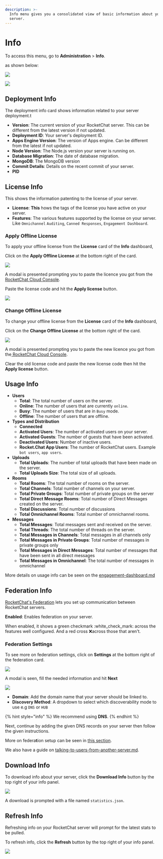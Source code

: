 ```yaml
---
description: >-
  Info menu gives you a consolidated view of basic information about your
  server.
---
```


# Info

To access this menu, go to **Administration** > **Info**.

as shown below:

![](<../../../.gitbook/assets/2021-11-20\_23-29-48 (1).png>)

![](<../../../.gitbook/assets/image (662) (1).png>)

## Deployment Info

The deployment info card shows information related to your server deployment.t

* **Version**: The current version of your RocketChat server. This can be different from the latest version if not updated.
* **Deployment ID**: Your server's deployment ID.
* **Apps Engine Version**: The version of Apps engine. Can be different from the latest if not updated.
* **Node Version**: The Node.js version your server is running on.
* **Database Migration**: The date of database migration.
* **MongoDB**: The MongoDB version
* **Commit Details**: Details on the recent commit of your server.
* **PID**

## License Info

This shows the information patenting to the license of your server.

* **License**: **This** hows the tags of the license you have active on your server.
* **Features**: The various features supported by the license on your server. Like `Omnichannel` `Auditing`, `Canned Responses`, `Engagement Dashboard`.

### Apply Offline License

To apply your offline license from the **License** card of the **Info** dashboard,

Click on the **Apply Offline License** at the bottom right of the card.

![](<../../../.gitbook/assets/image (663) (1) (1).png>)

A modal is presented prompting you to paste the licence you got from the[ RocketChat Cloud Console](https://cloud.rocket.chat/home).

Paste the license code and hit the **Apply license** button.

![](<../../../.gitbook/assets/image (641) (1) (1) (1) (1).png>)

### Change Offline License

To change your offline license from the **License** card of the **Info** dashboard,

Click on the **Change Offline License** at the bottom right of the card.

![](<../../../.gitbook/assets/image (654) (1).png>)

A modal is presented prompting you to paste the new licence you got from the[ RocketChat Cloud Console](https://cloud.rocket.chat/home).

Clear the old license code and paste the new license code then hit the **Apply license** button.

## Usage Info

* **Users**
  * **Total**: The total number of users on the server.
  * **Online**: The number of users that are currently `online`.
  * **Busy**: The number of users that are in `Busy` mode.
  * **Offline**: The number of users that are offline.
* **Types and Distribution**
  * **Connected**
  * **Activated Users**: The number of activated users on your server.
  * **Activated Guests**: The number of guests that have been activated.
  * **Deactivated Users**: Number of inactive users.
  * **Rocket.Chat App Users**: The number of RocketChat users. Example `bot users`, `app users`.
* **Uploads**
  * **Total Uploads**: The number of total uploads that have been made on the server.
  * **Total Uploads Size**: The total size of all uploads.
* **Rooms**
  * **Total Rooms**: The total number of rooms on the server.
  * **Total Channels**: Total number of channels on your server.
  * **Total Private Groups**: Total number of private groups on the server
  * **Total Direct Message Rooms**: Total number of Direct Messages created on the server.
  * **Total Discussions**: Total number of discussions
  * **Total Omnichannel Rooms**: Total number of omnichannel rooms.
* **Messages**
  * **Total Messages**: Total messages sent and received on the server.
  * **Total Threads**: The total number of threads on the server.
  * **Total Messages in Channels**: Total messages in all channels only
  * **Total Messages in Private Groups**: Total number of messages in private groups only
  * **Total Messages in Direct Messages**: Total number of messages that have been sent in all direct messages
  * **Total Messages in Omnichannel**: The total number of messages in omnichannel&#x20;

More details on usage info can be seen on the [engagement-dashboard.md](engagement-dashboard.md "mention")

## Federation Info

[RocketChat's Federation](../settings/federation.md#introduction) lets you set up communication between RocketChat servers.

**Enabled**: Enables federation on your server.

When enabled, it shows a green checkmark :white\_check\_mark: across the features well configured. And a red cross :x:across those that aren't.

### Federation Settings

To see more on federation settings, click on **Settings** at the bottom right of the federation card.

![](<../../../.gitbook/assets/image (666) (1) (1).png>)

A modal is seen, fill the needed information and hit **Next**

![](<../../../.gitbook/assets/image (653) (1).png>)

* **Domain**: Add the domain name that your server should be linked to.
* **Discovery Method**: A dropdown to select which discoverability mode to use e.g `DNS` or `HUB`

{% hint style="info" %}
We recommend using **DNS**.
{% endhint %}

Next, continue by adding the given DNS records on your server then follow the given instructions.

More on federa**t**ion setup can be seen in [this section](../settings/federation.md).

We also have a guide on [talking-to-users-from-another-server.md](../../user-guides/talking-to-users-from-another-server.md "mention").

## Download Info

To download info about your server, click the **Download Info** button by the top right of your info panel.

![](<../../../.gitbook/assets/2021-11-20\_23-38-23 (1).png>)

A download is prompted with a file named `statistics.json`.

## Refresh Info

Refreshing info on your RocketChat server will prompt for the latest stats to be pulled.

To refresh info, click the **Refresh** button by the top right of your info panel.

![](../../../.gitbook/assets/2021-11-20\_23-42-35.png)
